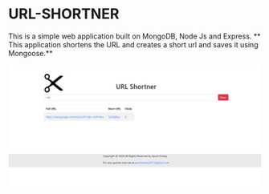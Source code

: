 # URL-SHORTNER

This is a simple web application built on MongoDB, Node Js and Express.
** This application shortens the URL and creates a short url and saves it using Mongoose.**

[![URL-SHORTNER](/urlimg.png)]()